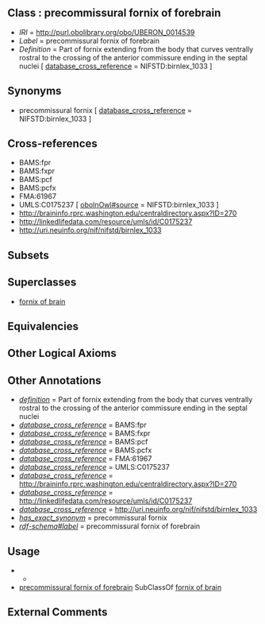 
## Class : precommissural fornix of forebrain

 * *IRI* = http://purl.obolibrary.org/obo/UBERON_0014539
 * *Label* = precommissural fornix of forebrain
 * *Definition* = Part of fornix extending from the body that curves ventrally rostral to the crossing of the anterior commissure ending in the septal nuclei [ [database_cross_reference](../../ef/oboInOwl#hasDbXref.md) = NIFSTD:birnlex_1033 ]

## Synonyms

 * precommissural fornix [ [database_cross_reference](../../ef/oboInOwl#hasDbXref.md) = NIFSTD:birnlex_1033 ]

## Cross-references

 * BAMS:fpr
 * BAMS:fxpr
 * BAMS:pcf
 * BAMS:pcfx
 * FMA:61967
 * UMLS:C0175237 [ [oboInOwl#source](../../ce/oboInOwl#source.md) = NIFSTD:birnlex_1033 ]
 * http://braininfo.rprc.washington.edu/centraldirectory.aspx?ID=270
 * http://linkedlifedata.com/resource/umls/id/C0175237
 * http://uri.neuinfo.org/nif/nifstd/birnlex_1033

## Subsets


## Superclasses

 * [fornix of brain](../../UBERON/52/UBERON_0000052.md)

## Equivalencies


## Other Logical Axioms


## Other Annotations

 * *[definition](../../IAO/15/IAO_0000115.md)* = Part of fornix extending from the body that curves ventrally rostral to the crossing of the anterior commissure ending in the septal nuclei
 * *[database_cross_reference](../../ef/oboInOwl#hasDbXref.md)* = BAMS:fpr
 * *[database_cross_reference](../../ef/oboInOwl#hasDbXref.md)* = BAMS:fxpr
 * *[database_cross_reference](../../ef/oboInOwl#hasDbXref.md)* = BAMS:pcf
 * *[database_cross_reference](../../ef/oboInOwl#hasDbXref.md)* = BAMS:pcfx
 * *[database_cross_reference](../../ef/oboInOwl#hasDbXref.md)* = FMA:61967
 * *[database_cross_reference](../../ef/oboInOwl#hasDbXref.md)* = UMLS:C0175237
 * *[database_cross_reference](../../ef/oboInOwl#hasDbXref.md)* = http://braininfo.rprc.washington.edu/centraldirectory.aspx?ID=270
 * *[database_cross_reference](../../ef/oboInOwl#hasDbXref.md)* = http://linkedlifedata.com/resource/umls/id/C0175237
 * *[database_cross_reference](../../ef/oboInOwl#hasDbXref.md)* = http://uri.neuinfo.org/nif/nifstd/birnlex_1033
 * *[has_exact_synonym](../../ym/oboInOwl#hasExactSynonym.md)* = precommissural fornix
 * *[rdf-schema#label](../../el/rdf-schema#label.md)* = precommissural fornix of forebrain

## Usage

 * -
 * [precommissural fornix of forebrain](../../UBERON/39/UBERON_0014539.md) SubClassOf [fornix of brain](../../UBERON/52/UBERON_0000052.md)

## External Comments

